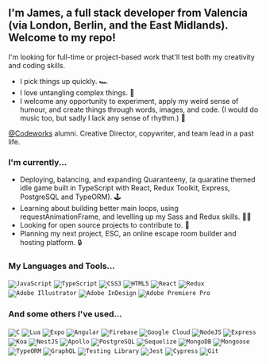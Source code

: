 ## I'm James, a full stack developer from Valencia (via London, Berlin, and the East Midlands). Welcome to my repo!

I'm looking for full-time or project-based work that'll test both my creativity and coding skills.

- I pick things up quickly. 🏎
- I love untangling complex things. 🧩
- I welcome any opportunity to experiment, apply my weird sense of humour, and create things through words, images, and code. (I would do music too, but sadly I lack any sense of rhythm.) 🎷

[@Codeworks](https://github.com/codeworks) alumni. Creative Director, copywriter, and team lead in a past life.

### I'm currently...

- Deploying, balancing, and expanding Quaranteeny, (a quaratine themed idle game built in TypeScript with React, Redux Toolkit, Express, PostgreSQL and TypeORM). 🕹
- Learning about building better main loops, using requestAnimationFrame, and levelling up my Sass and Redux skills. 🧑‍💻
- Looking for open source projects to contribute to. 👀
- Planning my next project, ESC, an online escape room builder and hosting platform. 🔒

### My Languages and Tools...

<code><img alt="JavaScript" src="https://img.shields.io/badge/-JavaScript-F7DF1E?logo=javascript&logoColor=black&style=for-the-badge"></code>
<code><img alt="TypeScript" src="https://img.shields.io/badge/-TypeScript-3178C6?logo=typescript&logoColor=white&style=for-the-badge"></code>
<code><img alt="CSS3" src="https://img.shields.io/badge/-CSS3-1572B6?logo=css3&logoColor=white&style=for-the-badge"></code>
<code><img alt="HTML5" src="https://img.shields.io/badge/-HTML5-E34F26?logo=html5&logoColor=white&style=for-the-badge"></code>
<code><img alt="React" src="https://img.shields.io/badge/-React%20&%20React%20Native-61DAFB?logo=react&logoColor=white&style=for-the-badge"></code>
<code><img alt="Redux" src="https://img.shields.io/badge/-Redux%20&%20Redux%20Toolkit-764ABC?logo=redux&logoColor=white&style=for-the-badge"></code>
<code><img alt="Adobe Illustrator" src="https://img.shields.io/badge/-Adobe%20Illustrator-FF9A00?logo=adobe-illustrator&logoColor=black&style=for-the-badge"></code>
<code><img alt="Adobe InDesign" src="https://img.shields.io/badge/-Adobe%20InDesign-FF3366?logo=adobe-indesign&logoColor=white&style=for-the-badge"></code>
<code><img alt="Adobe Premiere Pro" src="https://img.shields.io/badge/-Adobe%20Premiere%20Pro-9999FF?logo=adobe-premiere-pro&logoColor=black&style=for-the-badge"></code>

### And some others I've used...

<code><img alt="C" src="https://img.shields.io/badge/-c-A8B9CC?logo=c&logoColor=black&style=for-the-badge"></code>
<code><img alt="Lua" src="https://img.shields.io/badge/-Lua-2C2D72?logo=lua&logoColor=white&style=for-the-badge"></code>
<code><img alt="Expo" src="https://img.shields.io/badge/-Expo-000020?logo=expo&logoColor=white&style=for-the-badge"></code>
<code><img alt="Angular" src="https://img.shields.io/badge/-Angular-DD0031?logo=angular&logoColor=white&style=for-the-badge"></code>
<code><img alt="Firebase" src="https://img.shields.io/badge/-Firebase-FFCA28?logo=firebase&logoColor=black&style=for-the-badge"></code>
<code><img alt="Google Cloud" src="https://img.shields.io/badge/-Google%20Cloud-4285F4?logo=google-cloud&logoColor=white&style=for-the-badge"></code>
<code><img alt="NodeJS" src="https://img.shields.io/badge/-Node.js-339933?logo=node-dot-js&logoColor=white&style=for-the-badge"></code>
<code><img alt="Express" src="https://img.shields.io/badge/-Express-000000?logo=express&logoColor=white&style=for-the-badge"></code>
<code><img alt="Koa" src="https://img.shields.io/badge/-Koa-FDFDFD?style=for-the-badge"></code>
<code><img alt="NestJS" src="https://img.shields.io/badge/-NestJS-E0234E?logo=nestjs&logoColor=white&style=for-the-badge"></code>
<code><img alt="Apollo" src="https://img.shields.io/badge/-Apollo-311C87?logo=apollo-graphql&logoColor=white&style=for-the-badge"></code>
<code><img alt="PostgreSQL" src="https://img.shields.io/badge/-PostgreSQL-336791?logo=postgresql&logoColor=white&style=for-the-badge"></code>
<code><img alt="Sequelize" src="https://img.shields.io/badge/-Sequelize-FDFDFD?logoColor=black&style=for-the-badge"></code>
<code><img alt="MongoDB" src="https://img.shields.io/badge/-MongoDB-47A248?logo=mongodb&logoColor=white&style=for-the-badge"></code>
<code><img alt="Mongoose" src="https://img.shields.io/badge/-Mongoose-880000?logoColor=white&style=for-the-badge"></code>
<code><img alt="TypeORM" src="https://img.shields.io/badge/-TypeORM-E83524?logoColor=white&style=for-the-badge"></code>
<code><img alt="GraphQL" src="https://img.shields.io/badge/-GraphQL-E434AA?logo=graphql&logoColor=white&style=for-the-badge"></code>
<code><img alt="Testing Library" src="https://img.shields.io/badge/-Testing%20Library-E33332?logo=testing-library&logoColor=white&style=for-the-badge"></code>
<code><img alt="Jest" src="https://img.shields.io/badge/-Jest-C21325?logo=jest&logoColor=white&style=for-the-badge"></code>
<code><img alt="Cypress" src="https://img.shields.io/badge/-Cypress-17202C?logo=cypress&logoColor=white&style=for-the-badge"></code>
<code><img alt="Git" src="https://img.shields.io/badge/-Git-F05032?logo=git&logoColor=white&style=for-the-badge"></code>









<!--
**jachamberlain86/jachamberlain86** is a ✨ _special_ ✨ repository because its `README.md` (this file) appears on your GitHub profile.

Here are some ideas to get you started:

- 🔭 I’m currently working on ...
- 🌱 I’m currently learning ...
- 👯 I’m looking to collaborate on ...
- 🤔 I’m looking for help with ...
- 💬 Ask me about ...
- 📫 How to reach me: ...
- 😄 Pronouns: ...
- ⚡ Fun fact: ...
-->
